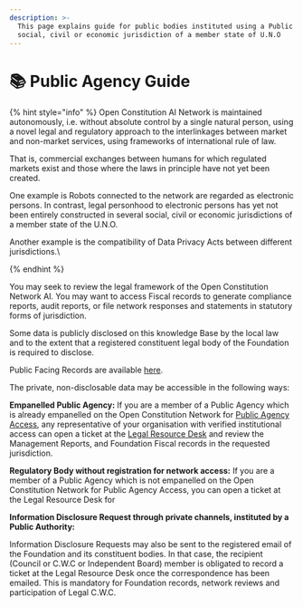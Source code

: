 ```yaml
---
description: >-
  This page explains guide for public bodies instituted using a Public Act in a
  social, civil or economic jurisdiction of a member state of U.N.O
---
```


# 📚 Public Agency Guide



{% hint style="info" %}
Open Constitution AI Network is maintained autonomously, i.e. without absolute control by a single natural person, using a novel legal and regulatory approach to the interlinkages between market and non-market services, using frameworks of international rule of law.

That is, commercial exchanges between humans for which regulated markets exist and those where the laws in principle have not yet been created.&#x20;

One example is Robots connected to the network are regarded as electronic persons. In contrast, legal personhood to electronic persons has yet not been entirely constructed in several social, civil or economic jurisdictions of a member state of the U.N.O.

Another example is the compatibility of Data Privacy Acts between different jurisdictions.\

{% endhint %}

You may seek to review the legal framework of the Open Constitution Network AI. You may want to access Fiscal records to generate compliance reports, audit reports, or file network responses and statements in statutory forms of jurisdiction.&#x20;

Some data is publicly disclosed on this knowledge Base by the local law and to the extent that a registered constituent legal body of the Foundation is required to disclose.&#x20;

Public Facing Records are available [here](https://openconstitution.atlassian.net/wiki/spaces/LHD/overview).

The private, non-disclosable data may be accessible in the following ways:

**Empanelled Public Agency:** If you are a member of a Public Agency which is already empanelled on the Open Constitution Network for [Public Agency Access](broken-reference), any representative of your organisation with verified institutional access can open a ticket at the [Legal Resource Desk](https://help.portal.muellners.com/servicedesk/customer/portal/4) and review the Management Reports, and Foundation Fiscal records in the requested jurisdiction.&#x20;

**Regulatory Body without registration for network access:** If you are a member of a Public Agency which is not empanelled on the Open Constitution Network for Public Agency Access, you can open a ticket at the Legal Resource Desk for&#x20;

**Information Disclosure Request through private channels, instituted by a Public Authority:**

Information Disclosure Requests may also be sent to the registered email of the Foundation and its constituent bodies. In that case, the recipient (Council or C.W.C or Independent Board) member is obligated to record a ticket at the Legal Resource Desk once the correspondence has been emailed. This is mandatory for Foundation records, network reviews and participation of Legal C.W.C. &#x20;





